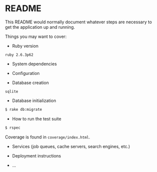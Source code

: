 # README

This README would normally document whatever steps are necessary to get the
application up and running.

Things you may want to cover:

* Ruby version

`ruby 2.6.3p62`

* System dependencies

* Configuration

* Database creation

`sqlite`

* Database initialization

```bash
$ rake db:migrate
```

* How to run the test suite

```bash
$ rspec
```

Coverage is found in `coverage/index.html`.

* Services (job queues, cache servers, search engines, etc.)

* Deployment instructions

* ...
